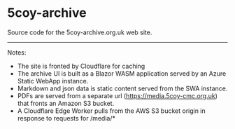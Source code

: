 5coy-archive
============

Source code for the 5coy-archive.org.uk web site.

---

Notes:

* The site is fronted by Cloudflare for caching
* The archive UI is built as a Blazor WASM application served by an Azure Static WebApp instance.
* Markdown and json data is static content served from the SWA instance.
* PDFs are served from a separate url (https://media.5coy-cmc.org.uk) that fronts an Amazon S3 bucket.
* A Cloudflare Edge Worker pulls from the AWS S3 bucket origin in response to requests for /media/*

